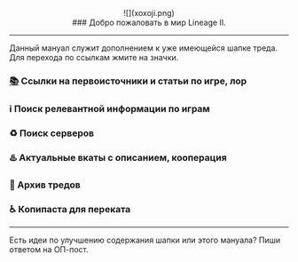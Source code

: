 <center>![](xoxoji.png)</center>

<center>### Добро пожаловать в мир Lineage II.</center>

---

Данный мануал служит дополнением к уже имеющейся шапке треда. Для перехода по ссылкам жмите на значки.

### [📚](lore.md) Ссылки на первоисточники и статьи по игре, лор

### ℹ️ Поиск релевантной информации по играм

### ♻️ Поиск серверов

### ♨️ Актуальные вкаты с описанием, кооперация

### 📆 Архив тредов

### ♿ Копипаста для переката

------

Есть идеи по улучшению содержания шапки или этого мануала? Пиши ответом на ОП-пост.
